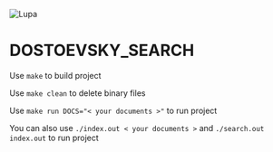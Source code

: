 ![Lupa](https://www.ondrugdelivery.com/wp-content/uploads/2021/08/123_August2021_Napoleon_Featured2.jpg)

# DOSTOEVSKY_SEARCH
Use `make` to build project

Use `make clean` to delete binary files

Use `make run DOCS="< your documents >"` to run project

You can also use `./index.out < your documents >` and `./search.out index.out` to run project
